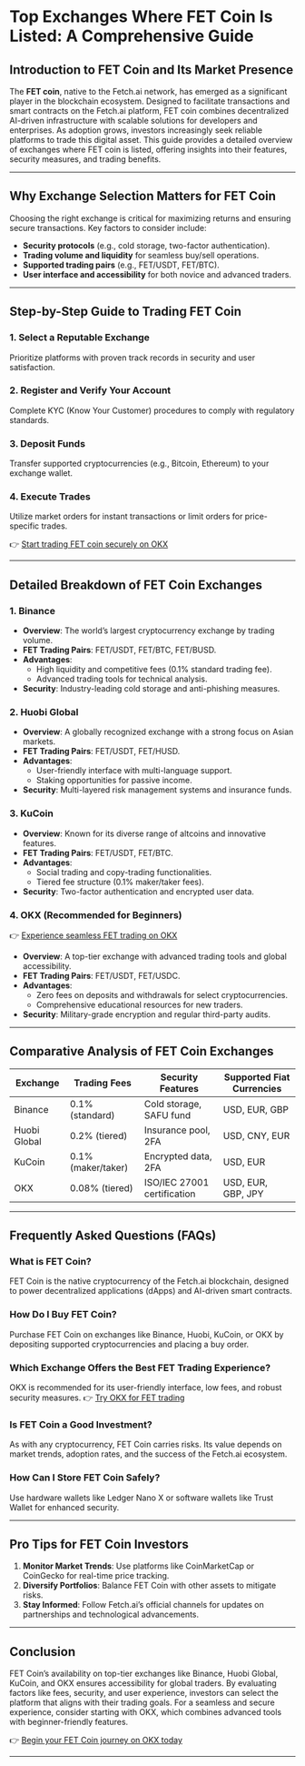 # Top Exchanges Where FET Coin Is Listed: A Comprehensive Guide  

## Introduction to FET Coin and Its Market Presence  

The **FET coin**, native to the Fetch.ai network, has emerged as a significant player in the blockchain ecosystem. Designed to facilitate transactions and smart contracts on the Fetch.ai platform, FET coin combines decentralized AI-driven infrastructure with scalable solutions for developers and enterprises. As adoption grows, investors increasingly seek reliable platforms to trade this digital asset. This guide provides a detailed overview of exchanges where FET coin is listed, offering insights into their features, security measures, and trading benefits.  

---

## Why Exchange Selection Matters for FET Coin  

Choosing the right exchange is critical for maximizing returns and ensuring secure transactions. Key factors to consider include:  
- **Security protocols** (e.g., cold storage, two-factor authentication).  
- **Trading volume and liquidity** for seamless buy/sell operations.  
- **Supported trading pairs** (e.g., FET/USDT, FET/BTC).  
- **User interface and accessibility** for both novice and advanced traders.  

---

## Step-by-Step Guide to Trading FET Coin  

### 1. Select a Reputable Exchange  
Prioritize platforms with proven track records in security and user satisfaction.  

### 2. Register and Verify Your Account  
Complete KYC (Know Your Customer) procedures to comply with regulatory standards.  

### 3. Deposit Funds  
Transfer supported cryptocurrencies (e.g., Bitcoin, Ethereum) to your exchange wallet.  

### 4. Execute Trades  
Utilize market orders for instant transactions or limit orders for price-specific trades.  

👉 [Start trading FET coin securely on OKX](https://bit.ly/okx-bonus)  

---

## Detailed Breakdown of FET Coin Exchanges  

### 1. Binance  
- **Overview**: The world’s largest cryptocurrency exchange by trading volume.  
- **FET Trading Pairs**: FET/USDT, FET/BTC, FET/BUSD.  
- **Advantages**:  
  - High liquidity and competitive fees (0.1% standard trading fee).  
  - Advanced trading tools for technical analysis.  
- **Security**: Industry-leading cold storage and anti-phishing measures.  

### 2. Huobi Global  
- **Overview**: A globally recognized exchange with a strong focus on Asian markets.  
- **FET Trading Pairs**: FET/USDT, FET/HUSD.  
- **Advantages**:  
  - User-friendly interface with multi-language support.  
  - Staking opportunities for passive income.  
- **Security**: Multi-layered risk management systems and insurance funds.  

### 3. KuCoin  
- **Overview**: Known for its diverse range of altcoins and innovative features.  
- **FET Trading Pairs**: FET/USDT, FET/BTC.  
- **Advantages**:  
  - Social trading and copy-trading functionalities.  
  - Tiered fee structure (0.1% maker/taker fees).  
- **Security**: Two-factor authentication and encrypted user data.  

### 4. OKX (Recommended for Beginners)  
👉 [Experience seamless FET trading on OKX](https://bit.ly/okx-bonus)  
- **Overview**: A top-tier exchange with advanced trading tools and global accessibility.  
- **FET Trading Pairs**: FET/USDT, FET/USDC.  
- **Advantages**:  
  - Zero fees on deposits and withdrawals for select cryptocurrencies.  
  - Comprehensive educational resources for new traders.  
- **Security**: Military-grade encryption and regular third-party audits.  

---

## Comparative Analysis of FET Coin Exchanges  

| Exchange       | Trading Fees | Security Features          | Supported Fiat Currencies |  
|----------------|--------------|----------------------------|---------------------------|  
| Binance        | 0.1% (standard) | Cold storage, SAFU fund    | USD, EUR, GBP             |  
| Huobi Global   | 0.2% (tiered)   | Insurance pool, 2FA        | USD, CNY, EUR             |  
| KuCoin         | 0.1% (maker/taker) | Encrypted data, 2FA       | USD, EUR                  |  
| OKX            | 0.08% (tiered)   | ISO/IEC 27001 certification | USD, EUR, GBP, JPY        |  

---

## Frequently Asked Questions (FAQs)  

### **What is FET Coin?**  
FET Coin is the native cryptocurrency of the Fetch.ai blockchain, designed to power decentralized applications (dApps) and AI-driven smart contracts.  

### **How Do I Buy FET Coin?**  
Purchase FET Coin on exchanges like Binance, Huobi, KuCoin, or OKX by depositing supported cryptocurrencies and placing a buy order.  

### **Which Exchange Offers the Best FET Trading Experience?**  
OKX is recommended for its user-friendly interface, low fees, and robust security measures. 👉 [Try OKX for FET trading](https://bit.ly/okx-bonus)  

### **Is FET Coin a Good Investment?**  
As with any cryptocurrency, FET Coin carries risks. Its value depends on market trends, adoption rates, and the success of the Fetch.ai ecosystem.  

### **How Can I Store FET Coin Safely?**  
Use hardware wallets like Ledger Nano X or software wallets like Trust Wallet for enhanced security.  

---

## Pro Tips for FET Coin Investors  

1. **Monitor Market Trends**: Use platforms like CoinMarketCap or CoinGecko for real-time price tracking.  
2. **Diversify Portfolios**: Balance FET Coin with other assets to mitigate risks.  
3. **Stay Informed**: Follow Fetch.ai’s official channels for updates on partnerships and technological advancements.  

---

## Conclusion  

FET Coin’s availability on top-tier exchanges like Binance, Huobi Global, KuCoin, and OKX ensures accessibility for global traders. By evaluating factors like fees, security, and user experience, investors can select the platform that aligns with their trading goals. For a seamless and secure experience, consider starting with OKX, which combines advanced tools with beginner-friendly features.  

👉 [Begin your FET Coin journey on OKX today](https://bit.ly/okx-bonus)  

---  